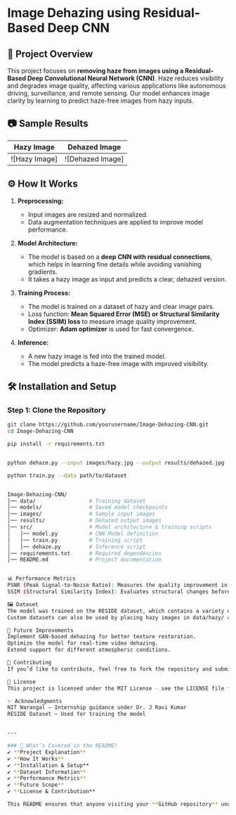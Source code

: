 # Image Dehazing using Residual-Based Deep CNN  

## 📌 Project Overview  
This project focuses on **removing haze from images using a Residual-Based Deep Convolutional Neural Network (CNN)**. Haze reduces visibility and degrades image quality, affecting various applications like autonomous driving, surveillance, and remote sensing. Our model enhances image clarity by learning to predict haze-free images from hazy inputs.  

## 📷 Sample Results  
| Hazy Image | Dehazed Image |
|------------|--------------|
| ![Hazy Image] | ![Dehazed Image] |

## ⚙️ How It Works  
1. **Preprocessing:**  
   - Input images are resized and normalized.  
   - Data augmentation techniques are applied to improve model performance.  

2. **Model Architecture:**  
   - The model is based on a **deep CNN with residual connections**, which helps in learning fine details while avoiding vanishing gradients.  
   - It takes a hazy image as input and predicts a clear, dehazed version.  

3. **Training Process:**  
   - The model is trained on a dataset of hazy and clear image pairs.  
   - Loss function: **Mean Squared Error (MSE) or Structural Similarity Index (SSIM) loss** to measure image quality improvement.  
   - Optimizer: **Adam optimizer** is used for fast convergence.  

4. **Inference:**  
   - A new hazy image is fed into the trained model.  
   - The model predicts a haze-free image with improved visibility.  

## 🛠️ Installation and Setup  
### **Step 1: Clone the Repository**  
```bash
git clone https://github.com/yourusername/Image-Dehazing-CNN.git
cd Image-Dehazing-CNN

pip install -r requirements.txt


python dehaze.py --input images/hazy.jpg --output results/dehazed.jpg

python train.py --data path/to/dataset


Image-Dehazing-CNN/
│── data/                 # Training dataset  
│── models/               # Saved model checkpoints  
│── images/               # Sample input images  
│── results/              # Dehazed output images  
│── src/                  # Model architecture & training scripts  
│   │── model.py          # CNN Model definition  
│   │── train.py          # Training script  
│   │── dehaze.py         # Inference script  
│── requirements.txt      # Required dependencies  
│── README.md             # Project documentation  


📊 Performance Metrics
PSNR (Peak Signal-to-Noise Ratio): Measures the quality improvement in dehazed images.
SSIM (Structural Similarity Index): Evaluates structural changes before and after dehazing.

🖼️ Dataset
The model was trained on the RESIDE dataset, which contains a variety of hazy and corresponding clear images.
Custom datasets can also be used by placing hazy images in data/hazy/ and clear images in data/clear/.

📢 Future Improvements
Implement GAN-based dehazing for better texture restoration.
Optimize the model for real-time video dehazing.
Extend support for different atmospheric conditions.

🤝 Contributing
If you’d like to contribute, feel free to fork the repository and submit a pull request.

📜 License
This project is licensed under the MIT License - see the LICENSE file for details.

✨ Acknowledgments
NIT Warangal – Internship guidance under Dr. J Ravi Kumar
RESIDE Dataset – Used for training the model


---

### 🔹 What’s Covered in the README?  
✔ **Project Explanation**  
✔ **How It Works**  
✔ **Installation & Setup**  
✔ **Dataset Information**  
✔ **Performance Metrics**  
✔ **Future Scope**  
✔ **License & Contribution**  

This README ensures that anyone visiting your **GitHub repository** understands your project and can easily set it up. Let me know if you need any modifications! 🚀
